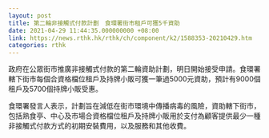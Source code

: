 ```yaml
---
layout: post
title: 第二輪非接觸式付款計劃　食環署街市租戶可獲5千資助
date: 2021-04-29 11:44:35.000000000 +08:00
link: https://news.rthk.hk/rthk/ch/component/k2/1588353-20210429.htm
categories: rthk
---
```


政府在公眾街市推廣非接觸式付款的第二輪資助計劃，明日開始接受申請。食環署轄下街市每個合資格檔位租戶及持牌小販可獲一筆過5000元資助，預計有9000個租戶及5700個持牌小販受惠。

食環署發言人表示，計劃旨在減低在街市環境中傳播病毒的風險，資助轄下街市，包括熟食亭、中心及巿場合資格檔位租戶及持牌小販用於支付為顧客提供最少一種非接觸式付款方式的初期安裝費用，以及服務和其他收費。
